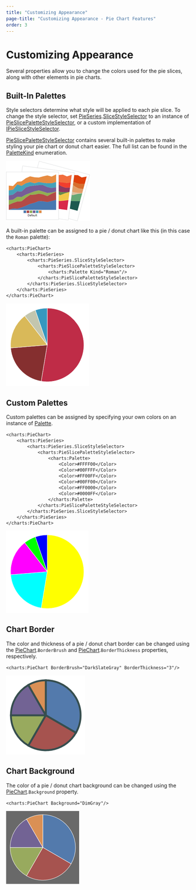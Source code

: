 ```yaml
---
title: "Customizing Appearance"
page-title: "Customizing Appearance - Pie Chart Features"
order: 3
---
```

# Customizing Appearance

Several properties allow you to change the colors used for the pie slices, along with other elements in pie charts.

## Built-In Palettes

Style selectors determine what style will be applied to each pie slice. To change the style selector, set [PieSeries](xref:@ActiproUIRoot.Controls.Charts.PieSeries).[SliceStyleSelector](xref:@ActiproUIRoot.Controls.Charts.PieSeries.SliceStyleSelector) to an instance of [PieSlicePaletteStyleSelector](xref:@ActiproUIRoot.Controls.Charts.Palettes.PieSlicePaletteStyleSelector), or a custom implementation of [IPieSliceStyleSelector](xref:@ActiproUIRoot.Controls.Charts.IPieSliceStyleSelector).

[PieSlicePaletteStyleSelector](xref:@ActiproUIRoot.Controls.Charts.Palettes.PieSlicePaletteStyleSelector) contains several built-in palettes to make styling your pie chart or donut chart easier. The full list can be found in the [PaletteKind](xref:@ActiproUIRoot.Controls.Charts.Palettes.PaletteKind) enumeration.

![Screenshot](../images/built-in-palettes.png)

A built-in palette can be assigned to a pie / donut chart like this (in this case the `Roman` palette):

```xaml
<charts:PieChart>
	<charts:PieSeries>
		<charts:PieSeries.SliceStyleSelector>
			<charts:PieSlicePaletteStyleSelector>
				<charts:Palette Kind="Roman"/>
			</charts:PieSlicePaletteStyleSelector>
		</charts:PieSeries.SliceStyleSelector>
	</charts:PieSeries>
</charts:PieChart>
```

![Screenshot](../images/pie-appearance1.png)

## Custom Palettes

Custom palettes can be assigned by specifying your own colors on an instance of [Palette](xref:@ActiproUIRoot.Controls.Charts.Palettes.Palette).

```xaml
<charts:PieChart>
	<charts:PieSeries>
		<charts:PieSeries.SliceStyleSelector>
			<charts:PieSlicePaletteStyleSelector>
				<charts:Palette>
					<Color>#FFFF00</Color>
					<Color>#00FFFF</Color>
					<Color>#FF00FF</Color>
					<Color>#00FF00</Color>
					<Color>#FF0000</Color>
					<Color>#0000FF</Color>
				</charts:Palette>
			</charts:PieSlicePaletteStyleSelector>
		</charts:PieSeries.SliceStyleSelector>
	</charts:PieSeries>
</charts:PieChart>
```

![Screenshot](../images/pie-appearance2.png)

## Chart Border

The color and thickness of a pie / donut chart border can be changed using the [PieChart](xref:@ActiproUIRoot.Controls.Charts.PieChart).`BorderBrush` and [PieChart](xref:@ActiproUIRoot.Controls.Charts.PieChart).`BorderThickness` properties, respectively.

```xaml
<charts:PieChart BorderBrush="DarkSlateGray" BorderThickness="3"/>
```

![Screenshot](../images/pie-appearance3.png)

## Chart Background

The color of a pie / donut chart background can be changed using the [PieChart](xref:@ActiproUIRoot.Controls.Charts.PieChart).`Background` property.

```xaml
<charts:PieChart Background="DimGray"/>
```

![Screenshot](../images/pie-appearance4.png)
